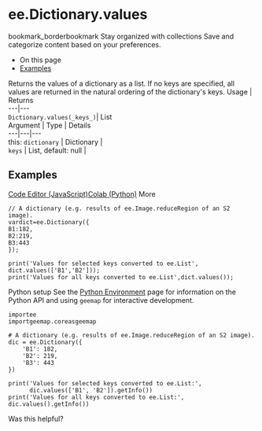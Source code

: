  
#  ee.Dictionary.values
bookmark_borderbookmark Stay organized with collections  Save and categorize content based on your preferences.
  * On this page
  * [Examples](https://developers.google.com/earth-engine/apidocs/ee-dictionary-values#examples)


Returns the values of a dictionary as a list. If no keys are specified, all values are returned in the natural ordering of the dictionary's keys.
Usage | Returns  
---|---  
`Dictionary.values(_keys_)`|  List  
Argument | Type | Details  
---|---|---  
this: `dictionary` | Dictionary |   
`keys` | List, default: null |   
## Examples
[Code Editor (JavaScript)](https://developers.google.com/earth-engine/apidocs/ee-dictionary-values#code-editor-javascript-sample)[Colab (Python)](https://developers.google.com/earth-engine/apidocs/ee-dictionary-values#colab-python-sample) More
```
// A dictionary (e.g. results of ee.Image.reduceRegion of an S2 image).
vardict=ee.Dictionary({
B1:182,
B2:219,
B3:443
});

print('Values for selected keys converted to ee.List',
dict.values(['B1','B2']));
print('Values for all keys converted to ee.List',dict.values());
```
Python setup
See the [ Python Environment](https://developers.google.com/earth-engine/guides/python_install) page for information on the Python API and using `geemap` for interactive development.
```
importee
importgeemap.coreasgeemap
```
```
# A dictionary (e.g. results of ee.Image.reduceRegion of an S2 image).
dic = ee.Dictionary({
    'B1': 182,
    'B2': 219,
    'B3': 443
})

print('Values for selected keys converted to ee.List:',
      dic.values(['B1', 'B2']).getInfo())
print('Values for all keys converted to ee.List:', dic.values().getInfo())
```

Was this helpful?
